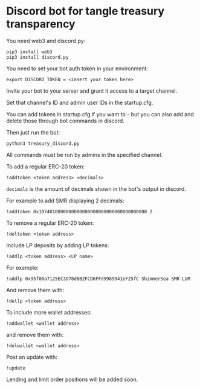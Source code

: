 # Discord bot for tangle treasury transparency

You need web3 and discord.py:
```
pip3 install web3
pip3 install discord.py
```

You need to set your bot auth token in your environment:
```
export DISCORD_TOKEN = <insert your token here>
```

Invite your bot to your server and grant it access to a target channel.

Set that channel's ID and admin user IDs in the startup.cfg.

You can add tokens in startup.cfg if you want to - but you can also add and delete those through bot commands in discord.

Then just run the bot:
```
python3 treasury_discord.py
````
All commands must be run by admins in the specified channel.

To add a regular ERC-20 token:
```
!addtoken <token address> <decimals>
```
`decimals` is the amount of decimals shown in the bot's output in discord.

For example to add SMR displaying 2 decimals:
```
!addtoken 0x1074010000000000000000000000000000000000 2
```

To remove a regular ERC-20 token:
```
!deltoken <token address>
```

Include LP deposits by adding LP tokens:
```
!addlp <token address> <LP name>
```
For example:
```
!addlp 0x95f00a7125EC3D78d6B2FCD6FFd9989941eF25fC ShimmerSea SMR-LUM
```
And remove them with:
```
!dellp <token address>
```

To include more wallet addresses:
```
!addwallet <wallet address>
```
and remove them with:
```
!delwallet <wallet address>
```

Post an update with:
```
!update
```

Lending and limit order positions will be added soon.


